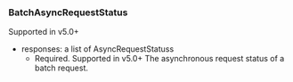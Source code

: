 ### BatchAsyncRequestStatus
Supported in v5.0+

- responses: a list of AsyncRequestStatuss
  - Required. Supported in v5.0+
  The asynchronous request status of a batch request.
